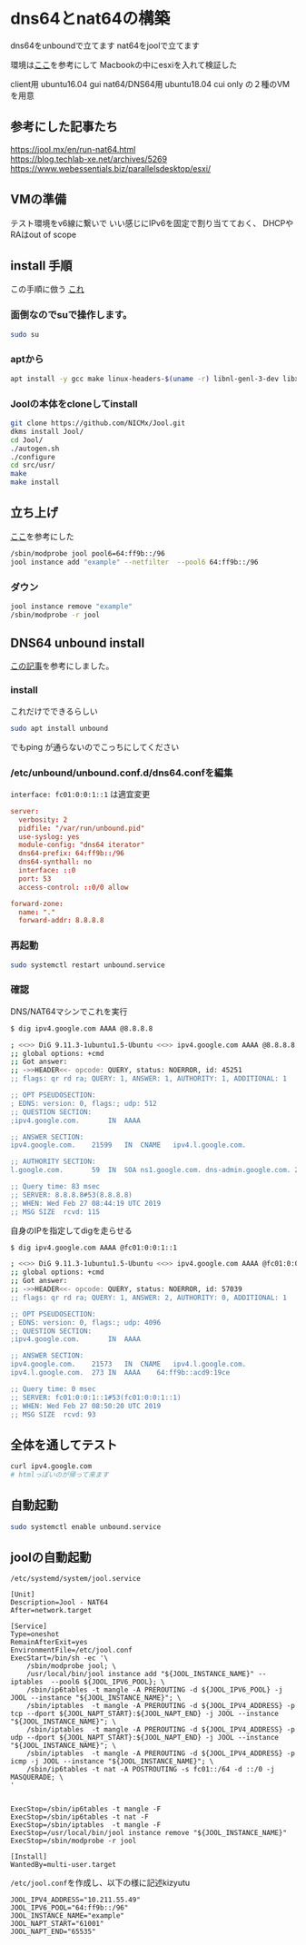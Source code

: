 # dns64とnat64の構築
dns64をunboundで立てます
nat64をjoolで立てます

環境は[ここ](https://www.webessentials.biz/parallelsdesktop/esxi/)を参考にして
Macbookの中にesxiを入れて検証した


client用 ubuntu16.04 gui
nat64/DNS64用 ubuntu18.04 cui only
の２種のVMを用意


## 参考にした記事たち
https://jool.mx/en/run-nat64.html  
https://blog.techlab-xe.net/archives/5269  
https://www.webessentials.biz/parallelsdesktop/esxi/  

## VMの準備
テスト環境をv6線に繋いで
いい感じにIPv6を固定で割り当てておく、
DHCPやRAはout of scope

## install 手順
この手順に倣う
[これ](https://jool.mx/en/install.html)


### 面倒なのでsuで操作します。
```bash
sudo su
```

### aptから
```bash
apt install -y gcc make linux-headers-$(uname -r) libnl-genl-3-dev libxtables-dev dkms git autoconf tar
```
### Joolの本体をcloneしてinstall
```bash
git clone https://github.com/NICMx/Jool.git
dkms install Jool/
cd Jool/
./autogen.sh
./configure
cd src/usr/
make
make install
```

## 立ち上げ

[ここ](https://jool.mx/en/run-nat64.html)を参考にした

```bash
/sbin/modprobe jool pool6=64:ff9b::/96
jool instance add "example" --netfilter  --pool6 64:ff9b::/96
```

### ダウン
```bash
jool instance remove "example"
/sbin/modprobe -r jool
```
## DNS64 unbound install
[この記事](https://blog.techlab-xe.net/archives/5269)を参考にしました。
### install
これだけでできるらしい
```bash
sudo apt install unbound
```
でもping
が通らないのでこっちにしてください
### /etc/unbound/unbound.conf.d/dns64.confを編集
`interface: fc01:0:0:1::1` は適宜変更
```/etc/unbound/unbound.conf.d/dns64.conf
server:
  verbosity: 2
  pidfile: "/var/run/unbound.pid"
  use-syslog: yes
  module-config: "dns64 iterator"
  dns64-prefix: 64:ff9b::/96
  dns64-synthall: no
  interface: ::0
  port: 53
  access-control: ::0/0 allow

forward-zone:
  name: "."
  forward-addr: 8.8.8.8
```
### 再起動

```bash
sudo systemctl restart unbound.service
```

### 確認
DNS/NAT64マシンでこれを実行
```bash
$ dig ipv4.google.com AAAA @8.8.8.8

; <<>> DiG 9.11.3-1ubuntu1.5-Ubuntu <<>> ipv4.google.com AAAA @8.8.8.8
;; global options: +cmd
;; Got answer:
;; ->>HEADER<<- opcode: QUERY, status: NOERROR, id: 45251
;; flags: qr rd ra; QUERY: 1, ANSWER: 1, AUTHORITY: 1, ADDITIONAL: 1

;; OPT PSEUDOSECTION:
; EDNS: version: 0, flags:; udp: 512
;; QUESTION SECTION:
;ipv4.google.com.		IN	AAAA

;; ANSWER SECTION:
ipv4.google.com.	21599	IN	CNAME	ipv4.l.google.com.

;; AUTHORITY SECTION:
l.google.com.		59	IN	SOA	ns1.google.com. dns-admin.google.com. 235857667 900 900 1800 60

;; Query time: 83 msec
;; SERVER: 8.8.8.8#53(8.8.8.8)
;; WHEN: Wed Feb 27 08:44:19 UTC 2019
;; MSG SIZE  rcvd: 115


```

自身のIPを指定してdigを走らせる
```bash
$ dig ipv4.google.com AAAA @fc01:0:0:1::1

; <<>> DiG 9.11.3-1ubuntu1.5-Ubuntu <<>> ipv4.google.com AAAA @fc01:0:0:1::1
;; global options: +cmd
;; Got answer:
;; ->>HEADER<<- opcode: QUERY, status: NOERROR, id: 57039
;; flags: qr rd ra; QUERY: 1, ANSWER: 2, AUTHORITY: 0, ADDITIONAL: 1

;; OPT PSEUDOSECTION:
; EDNS: version: 0, flags:; udp: 4096
;; QUESTION SECTION:
;ipv4.google.com.		IN	AAAA

;; ANSWER SECTION:
ipv4.google.com.	21573	IN	CNAME	ipv4.l.google.com.
ipv4.l.google.com.	273	IN	AAAA	64:ff9b::acd9:19ce

;; Query time: 0 msec
;; SERVER: fc01:0:0:1::1#53(fc01:0:0:1::1)
;; WHEN: Wed Feb 27 08:50:20 UTC 2019
;; MSG SIZE  rcvd: 93
```

## 全体を通してテスト
```bash
curl ipv4.google.com
# htmlっぽいのが帰って来ます
```

## 自動起動
```bash
sudo systemctl enable unbound.service
```

## joolの自動起動
`/etc/systemd/system/jool.service`
```/etc/systemd/system/jool.service
[Unit]
Description=Jool - NAT64
After=network.target

[Service]
Type=oneshot
RemainAfterExit=yes
EnvironmentFile=/etc/jool.conf
ExecStart=/bin/sh -ec '\
    /sbin/modprobe jool; \
    /usr/local/bin/jool instance add "${JOOL_INSTANCE_NAME}" --iptables  --pool6 ${JOOL_IPV6_POOL}; \
    /sbin/ip6tables -t mangle -A PREROUTING -d ${JOOL_IPV6_POOL} -j JOOL --instance "${JOOL_INSTANCE_NAME}"; \
    /sbin/iptables  -t mangle -A PREROUTING -d ${JOOL_IPV4_ADDRESS} -p tcp --dport ${JOOL_NAPT_START}:${JOOL_NAPT_END} -j JOOL --instance "${JOOL_INSTANCE_NAME}"; \
    /sbin/iptables  -t mangle -A PREROUTING -d ${JOOL_IPV4_ADDRESS} -p udp --dport ${JOOL_NAPT_START}:${JOOL_NAPT_END} -j JOOL --instance "${JOOL_INSTANCE_NAME}"; \
    /sbin/iptables  -t mangle -A PREROUTING -d ${JOOL_IPV4_ADDRESS} -p icmp -j JOOL --instance "${JOOL_INSTANCE_NAME}"; \
    /sbin/ip6tables -t nat -A POSTROUTING -s fc01::/64 -d ::/0 -j MASQUERADE; \
'


ExecStop=/sbin/ip6tables -t mangle -F
ExecStop=/sbin/ip6tables -t nat -F
ExecStop=/sbin/iptables  -t mangle -F
ExecStop=/usr/local/bin/jool instance remove "${JOOL_INSTANCE_NAME}"
ExecStop=/sbin/modprobe -r jool

[Install]
WantedBy=multi-user.target
```

``/etc/jool.conf``を作成し、以下の様に記述kizyutu
```
JOOL_IPV4_ADDRESS="10.211.55.49"
JOOL_IPV6_POOL="64:ff9b::/96"
JOOL_INSTANCE_NAME="example"
JOOL_NAPT_START="61001"
JOOL_NAPT_END="65535"
```
